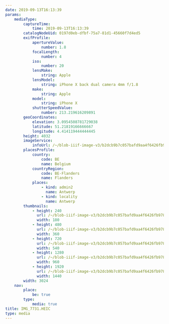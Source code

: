 ```yaml
---
date: 2019-09-13T16:13:39
params:
    mediaType:
        captureTime:
            time: 2019-09-13T16:13:39
        catalogNodeUid: 0197d0eb-dfbf-75a7-81d1-45660f7d4ed5
        exifProfile:
            apertureValue:
                number: 1.8
            focalLength:
                number: 4
            iso:
                number: 20
            lensMake:
                string: Apple
            lensModel:
                string: iPhone X back dual camera 4mm f/1.8
            make:
                string: Apple
            model:
                string: iPhone X
            shutterSpeedValue:
                number: 213.219616209891
        geoCoordinates:
            elevation: 3.0954508781729038
            latitude: 51.21819166666667
            longitude: 4.414119444444445
        height: 4032
        imageService:
            infoUrl: /~/blob-iiif-image-v3/b2dcb9b7c057bafd9aa4f6426fb978b03c4a6d1a618e6bee802b931ef61c9461/info.json
        placesProfile:
            country:
                code: BE
                name: Belgium
            countryRegion:
                code: BE-Flanders
                name: Flanders
            places:
                - kind: admin2
                  name: Antwerp
                - kind: locality
                  name: Antwerp
        thumbnails:
            - height: 240
              url: /~/blob-iiif-image-v3/b2dcb9b7c057bafd9aa4f6426fb978b03c4a6d1a618e6bee802b931ef61c9461/full/180%2C240/0/default.jpg
              width: 180
            - height: 480
              url: /~/blob-iiif-image-v3/b2dcb9b7c057bafd9aa4f6426fb978b03c4a6d1a618e6bee802b931ef61c9461/full/360%2C480/0/default.jpg
              width: 360
            - height: 720
              url: /~/blob-iiif-image-v3/b2dcb9b7c057bafd9aa4f6426fb978b03c4a6d1a618e6bee802b931ef61c9461/full/540%2C720/0/default.jpg
              width: 540
            - height: 1280
              url: /~/blob-iiif-image-v3/b2dcb9b7c057bafd9aa4f6426fb978b03c4a6d1a618e6bee802b931ef61c9461/full/960%2C1280/0/default.jpg
              width: 960
            - height: 1920
              url: /~/blob-iiif-image-v3/b2dcb9b7c057bafd9aa4f6426fb978b03c4a6d1a618e6bee802b931ef61c9461/full/1440%2C1920/0/default.jpg
              width: 1440
        width: 3024
    nav:
        place:
            be: true
        type:
            media: true
title: IMG_7731.HEIC
type: media
---
```

